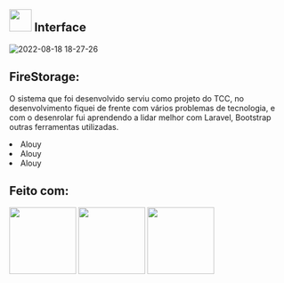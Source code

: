 ## <img src='https://user-images.githubusercontent.com/78568759/185500398-d85f00a2-8503-4dec-84bf-a9b057f5c863.png' width='40px'> Interface 
![2022-08-18 18-27-26](https://user-images.githubusercontent.com/78568759/185499327-69e14779-62de-4e40-a8a0-d77e98dbba21.gif)
## FireStorage:
O sistema que foi desenvolvido serviu como projeto do TCC, no desenvolvimento fiquei de frente com vários problemas de tecnologia, e com o desenrolar fui aprendendo a lidar melhor com Laravel, Bootstrap outras ferramentas utilizadas.
<li>Alouy</li>
<li>Alouy</li>
<li>Alouy</li>

## Feito com:
<div >
<img src="https://user-images.githubusercontent.com/78568759/185504679-94a9cd91-97cc-4a7e-bc5e-d4a94de52047.png" width='120px' >
<img src="https://user-images.githubusercontent.com/78568759/185504529-558e93f7-50a8-45be-bbfb-f2301f15380d.png"  width='120px'>
<img src="https://user-images.githubusercontent.com/78568759/185504517-3d21ed41-a281-44fb-a97b-ba4c3da1fa87.png" width='120px'>
</div>

